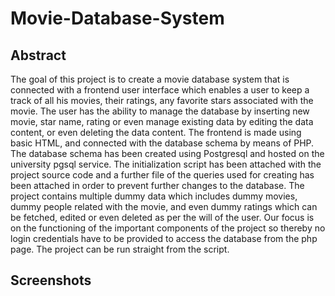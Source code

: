 # Movie-Database-System

## Abstract 
The goal of this project is to create a movie database system that is connected with a frontend user interface which enables a user to keep a track of all his movies, their ratings, any favorite stars associated with the movie. The user has the ability to manage the database by inserting new movie, star name, rating or even manage existing data by editing the data content, or even deleting the data content.
The frontend is made using basic HTML, and connected with the database schema by means of PHP. The database schema has been created using Postgresql and hosted on the university pgsql service. The initialization script has been attached with the project source code and a further file of the queries used for creating has been attached in order to prevent further changes to the database.
The project contains multiple dummy data which includes dummy movies, dummy people related with the movie, and even dummy ratings which can be fetched, edited or even deleted as per the will of the user. Our focus is on the functioning of the important components of the project so thereby no login credentials have to be provided to access the database from the php page. The project can be run straight from the script.

## Screenshots
